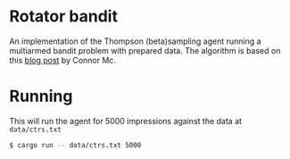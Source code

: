 # Rotator bandit

An implementation of the Thompson (beta)sampling agent running a multiarmed
bandit problem with prepared data. The algorithm is based on this [blog
post](https://conrmcdonald.medium.com/solving-multiarmed-bandits-a-comparison-of-epsilon-greedy-and-thompson-sampling-d97167ca9a50) by Connor Mc.

# Running

This will run the agent for 5000 impressions against the data at `data/ctrs.txt`

```sh
$ cargo run -- data/ctrs.txt 5000
```
